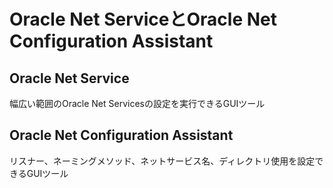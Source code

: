 # Oracle Net ServiceとOracle Net Configuration Assistant

## Oracle Net Service
幅広い範囲のOracle Net Servicesの設定を実行できるGUIツール

## Oracle Net Configuration Assistant
リスナー、ネーミングメソッド、ネットサービス名、ディレクトリ使用を設定できるGUIツール